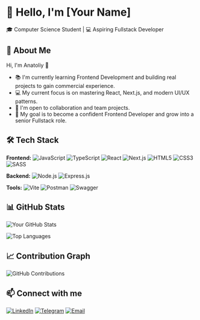 # 👋 Hello, I'm [Your Name]

🎓 Computer Science Student | 💻 Aspiring Fullstack Developer

## 🚀 About Me

Hi, I'm Anatoliy 👋  
- 📚 I'm currently learning Frontend Development and building real projects to gain commercial experience.  
- 💻 My current focus is on mastering React, Next.js, and modern UI/UX patterns.  
- 🤝 I'm open to collaboration and team projects.  
- 🚀 My goal is to become a confident Frontend Developer and grow into a  senior Fullstack role.

## 🛠 Tech Stack

**Frontend:**
![JavaScript](https://img.shields.io/badge/JavaScript-F7DF1E?style=flat&logo=javascript&logoColor=black)
![TypeScript](https://img.shields.io/badge/TypeScript-007ACC?style=flat&logo=typescript&logoColor=white)
![React](https://img.shields.io/badge/React-20232A?style=flat&logo=react&logoColor=61DAFB)
![Next.js](https://img.shields.io/badge/Next.js-000000?style=flat&logo=next.js&logoColor=white)
![HTML5](https://img.shields.io/badge/HTML5-E34F26?style=flat&logo=html5&logoColor=white)
![CSS3](https://img.shields.io/badge/CSS3-1572B6?style=flat&logo=css3&logoColor=white)
![SASS](https://img.shields.io/badge/SASS-CC6699?style=flat&logo=sass&logoColor=white)

**Backend:**
![Node.js](https://img.shields.io/badge/Node.js-339933?style=flat&logo=nodedotjs&logoColor=white)
![Express.js](https://img.shields.io/badge/Express.js-000000?style=flat&logo=express&logoColor=white)

**Tools:**
![Vite](https://img.shields.io/badge/Vite-646CFF?style=flat&logo=vite&logoColor=white)
![Postman](https://img.shields.io/badge/Postman-FF6C37?style=flat&logo=postman&logoColor=white)
![Swagger](https://img.shields.io/badge/Swagger-85EA2D?style=flat&logo=swagger&logoColor=black)

## 📊 GitHub Stats

![Your GitHub Stats](https://github-readme-stats.vercel.app/api?username=yourusername&show_icons=true&theme=radical)

![Top Languages](https://github-readme-stats.vercel.app/api/top-langs/?username=yourusername&layout=compact&theme=radical)

## 📈 Contribution Graph
![GitHub Contributions](https://activity-graph.herokuapp.com/graph?username=yourusername&theme=react-dark)

## 📫 Connect with me
[![LinkedIn](https://img.shields.io/badge/LinkedIn-0077B5?style=flat&logo=linkedin&logoColor=white)](your-linkedin)
[![Telegram](https://img.shields.io/badge/Telegram-2CA5E0?style=flat&logo=telegram&logoColor=white)](your-telegram)
[![Email](https://img.shields.io/badge/Email-D14836?style=flat&logo=gmail&logoColor=white)](mailto:your-email)